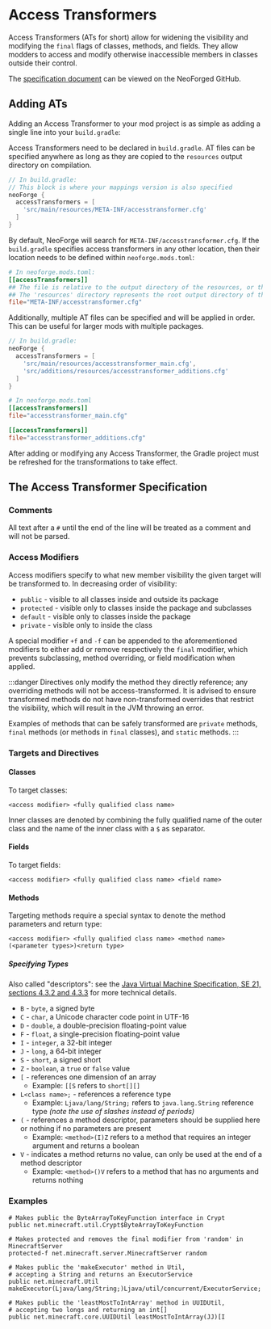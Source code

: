 # Access Transformers

Access Transformers (ATs for short) allow for widening the visibility and modifying the `final` flags of classes, methods, and fields. They allow modders to access and modify otherwise inaccessible members in classes outside their control.

The [specification document][specs] can be viewed on the NeoForged GitHub.

## Adding ATs

Adding an Access Transformer to your mod project is as simple as adding a single line into your `build.gradle`:

Access Transformers need to be declared in `build.gradle`. AT files can be specified anywhere as long as they are copied to the `resources` output directory on compilation.

```groovy
// In build.gradle:
// This block is where your mappings version is also specified
neoForge {
  accessTransformers = [
    'src/main/resources/META-INF/accesstransformer.cfg'
  ]
}
```

By default, NeoForge will search for `META-INF/accesstransformer.cfg`. If the `build.gradle` specifies access transformers in any other location, then their location needs to be defined within `neoforge.mods.toml`:

```toml
# In neoforge.mods.toml:
[[accessTransformers]]
## The file is relative to the output directory of the resources, or the root path inside the jar when compiled
## The 'resources' directory represents the root output directory of the resources
file="META-INF/accesstransformer.cfg"
```

Additionally, multiple AT files can be specified and will be applied in order. This can be useful for larger mods with multiple packages.

```groovy
// In build.gradle:
neoForge {
  accessTransformers = [
    'src/main/resources/accesstransformer_main.cfg',
    'src/additions/resources/accesstransformer_additions.cfg'
  ]
}
```

```toml
# In neoforge.mods.toml
[[accessTransformers]]
file="accesstransformer_main.cfg"

[[accessTransformers]]
file="accesstransformer_additions.cfg"
```

After adding or modifying any Access Transformer, the Gradle project must be refreshed for the transformations to take effect.

## The Access Transformer Specification

### Comments

All text after a `#` until the end of the line will be treated as a comment and will not be parsed.

### Access Modifiers

Access modifiers specify to what new member visibility the given target will be transformed to. In decreasing order of visibility:

- `public` - visible to all classes inside and outside its package
- `protected` - visible only to classes inside the package and subclasses
- `default` - visible only to classes inside the package
- `private` - visible only to inside the class

A special modifier `+f` and `-f` can be appended to the aforementioned modifiers to either add or remove respectively the `final` modifier, which prevents subclassing, method overriding, or field modification when applied.

:::danger
Directives only modify the method they directly reference; any overriding methods will not be access-transformed. It is advised to ensure transformed methods do not have non-transformed overrides that restrict the visibility, which will result in the JVM throwing an error.

Examples of methods that can be safely transformed are `private` methods, `final` methods (or methods in `final` classes), and `static` methods.
:::

### Targets and Directives

#### Classes

To target classes:

```
<access modifier> <fully qualified class name>
```

Inner classes are denoted by combining the fully qualified name of the outer class and the name of the inner class with a `$` as separator.

#### Fields

To target fields:

```
<access modifier> <fully qualified class name> <field name>
```

#### Methods

Targeting methods require a special syntax to denote the method parameters and return type:

```
<access modifier> <fully qualified class name> <method name>(<parameter types>)<return type>
```

##### Specifying Types

Also called "descriptors": see the [Java Virtual Machine Specification, SE 21, sections 4.3.2 and 4.3.3][jvmdescriptors] for more technical details.

- `B` - `byte`, a signed byte
- `C` - `char`, a Unicode character code point in UTF-16
- `D` - `double`, a double-precision floating-point value
- `F` - `float`, a single-precision floating-point value
- `I` - `integer`, a 32-bit integer
- `J` - `long`, a 64-bit integer
- `S` - `short`, a signed short
- `Z` - `boolean`, a `true` or `false` value
- `[` - references one dimension of an array
    - Example: `[[S` refers to `short[][]`
- `L<class name>;` - references a reference type
    - Example: `Ljava/lang/String;` refers to `java.lang.String` reference type _(note the use of slashes instead of periods)_
- `(` - references a method descriptor, parameters should be supplied here or nothing if no parameters are present
    - Example: `<method>(I)Z` refers to a method that requires an integer argument and returns a boolean
- `V` - indicates a method returns no value, can only be used at the end of a method descriptor
    - Example: `<method>()V` refers to a method that has no arguments and returns nothing

### Examples

```
# Makes public the ByteArrayToKeyFunction interface in Crypt
public net.minecraft.util.Crypt$ByteArrayToKeyFunction

# Makes protected and removes the final modifier from 'random' in MinecraftServer
protected-f net.minecraft.server.MinecraftServer random

# Makes public the 'makeExecutor' method in Util,
# accepting a String and returns an ExecutorService
public net.minecraft.Util makeExecutor(Ljava/lang/String;)Ljava/util/concurrent/ExecutorService;

# Makes public the 'leastMostToIntArray' method in UUIDUtil,
# accepting two longs and returning an int[]
public net.minecraft.core.UUIDUtil leastMostToIntArray(JJ)[I
```

[specs]: https://github.com/NeoForged/AccessTransformers/blob/main/FMLAT.md
[jvmdescriptors]: https://docs.oracle.com/javase/specs/jvms/se21/html/jvms-4.html#jvms-4.3.2
